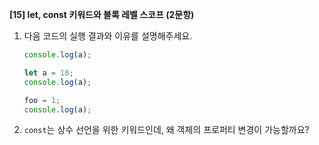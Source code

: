 **[15] let, const 키워드와 블록 레벨 스코프 (2문항)**

1. 다음 코드의 실행 결과와 이유를 설명해주세요.

   ```js
   console.log(a);

   let a = 10;
   console.log(a);

   foo = 1;
   console.log(a);
   ```

2. `const`는 상수 선언을 위한 키워드인데, 왜 객체의 프로퍼티 변경이 가능할까요?
